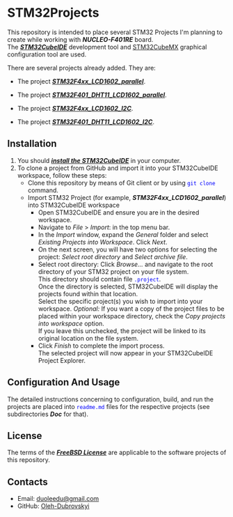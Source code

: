 # STM32Projects

This repository is intended to place several STM32 Projects I'm planning to create while working with ***NUCLEO-F401RE*** board.  
The [***STM32CubeIDE***](https://www.st.com/en/development-tools/stm32cubeide.html) development tool and [STM32CubeMX](https://www.st.com/en/development-tools/stm32cubemx.html)  graphical configuration tool are used.  

There are several projects already added. They are:

- The project [***STM32F4xx_LCD1602_parallel***](https://github.com/Oleh-Dubrovskyi/STM32Projects/tree/master/STM32F4xx_LCD1602_parallel).  

- The project [***STM32F401_DHT11_LCD1602_parallel***](https://github.com/Oleh-Dubrovskyi/STM32Projects/tree/master/STM32F401_DHT11_LCD1602_parallel).  

- The project [***STM32F4xx_LCD1602_I2C***](https://github.com/Oleh-Dubrovskyi/STM32Projects/tree/master/STM32F4xx_LCD1602_I2C).  

- The project [***STM32F401_DHT11_LCD1602_I2C***](https://github.com/Oleh-Dubrovskyi/STM32Projects/tree/master/STM32F401_DHT11_LCD1602_I2C).

## Installation

1. You should [***install the STM32CubeIDE***](https://www.st.com/resource/en/user_manual/um2563-stm32cubeide-installation-guide-stmicroelectronics.pdf) in your computer.
2. To clone a project from GitHub and import it into your STM32CubeIDE workspace, follow these steps:
    - Clone this repository by means of Git client or by using <span style="color: blue;">`git clone`</span> command.
    - Import STM32 Project (for example, ***STM32F4xx_LCD1602_parallel***) into STM32CubeIDE workspace
        - Open STM32CubeIDE and ensure you are in the desired workspace.
        - Navigate to *File* > *Import*: in the top menu bar.
        - In the *Import* window, expand the *General* folder and select *Existing Projects into Workspace*. Click *Next*.
        - On the next screen, you will have two options for selecting the project: *Select root directory* and *Select archive file*.
        - Select root directory: Click *Browse...* and navigate to the root directory of your STM32 project on your file system.  
          This directory should contain file <span style="color: blue;">`.project`</span>.  
          Once the directory is selected, STM32CubeIDE will display the projects found within that location.  
          Select the specific project(s) you wish to import into your workspace.
          *Optional:* If you want a copy of the project files to be placed within your workspace directory, check the *Copy projects into workspace* option.  
          If you leave this unchecked, the project will be linked to its original location on the file system.
        - Click *Finish* to complete the import process.  
          The selected project will now appear in your STM32CubeIDE Project Explorer.

## Configuration And Usage

The detailed instructions concerning to configuration, build, and run the projects are placed into <span style="color: blue;">`readme.md`</span> files for the respective projects (see subdirectories ***Doc*** for that).

## License

The terms of the [***FreeBSD License***](https://opensource.org/licenses/BSD-2-Clause) are applicable to the software projects of this repository.

## Contacts

- Email: duoleedu@gmail.com
- GitHub: [Oleh-Dubrovskyi](https://github.com/Oleh-Dubrovskyi)
